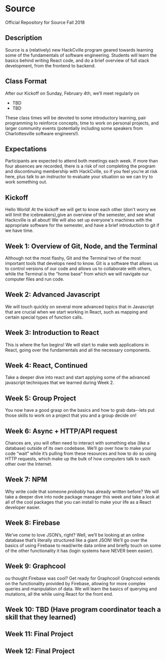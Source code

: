 # Source

Official Repository for Source Fall 2018

## Description

Source is a (relatively) new HackCville program geared towards learning some of the fundamentals of software engineering. Students will learn the basics behind writing React code, and do a brief overview of full stack development, from the frontend to backend.

## Class Format

After our Kickoff on Sunday, February 4th, we’ll meet regularly on

- TBD
- TBD

These class times will be devoted to some introductory learning, pair programming to reinforce concepts, time to work on personal projects, and larger community events (potentially including some speakers from Charlottesville software engineers!).

## Expectations

Participants are expected to attend both meetings each week. If more than four absences are recorded, there is a risk of not completing the program and discontinuing membership with HackCville, so if you feel you’re at risk here, plus talk to an instructor to evaluate your situation so we can try to work something out.

## Kickoff

Hello World! At the kickoff we will get to know each other (don't worry we will limit the icebreakers),give an overview of the semester,
and see what Hackcville is all about! We will also set up everyone's machines with the appropriate software for the semester, and have a brief introduction
to git if we have time.

## Week 1: Overview of Git, Node, and the Terminal

Although not the most flashy, Git and the Terminal two of the most important tools that develops need to know. Git is a software that allows us to control versions of our code and allows us to collaborate with others, while the Terminal is the "home base" from which we will navigate our computer files and run code.

## Week 2: Advanced Javascript

We will touch quickly on several more advanced topics that in Javascript that are crucial when we start working in React, such as mapping and certain special types of function calls.

## Week 3: Introduction to React

This is where the fun begins! We will start to make web applications in React, going over the fundamentals and all the necessary components.

## Week 4: React, Continued

Take a deeper dive into react and start applying some of the advanced javascript techniques that we learned during Week 2.

## Week 5: Group Project

You now have a good grasp on the basics and how to grab data--lets put those skills to work on a project that you and a group decide on!

## Week 6: Async + HTTP/API request

Chances are, you will often need to interact with something else (like a database) outside of its own codebase. We’ll go over how to make your code “wait” while it’s pulling from these resources and how to do so using HTTP requests, which make up the bulk of how computers talk to each other over the Internet.

## Week 7: NPM

Why write code that someone _probably_ has already written before? We will take a deeper dive into node package manager this week and take a look at all of the
cool packages that you can install to make your life as a React developer easier.

## Week 8: Firebase

We’ve come to love JSON’s, right? Well, we’ll be looking at an online database that’s literally structured like a giant JSON! We’ll go over the basics of using Firebase to read/write data online and briefly touch on some of the other functionality it has (login systems have NEVER been easier).

## Week 9: Graphcool

ou thought Firebase was cool? Get ready for Graphcool! Graphcool extends on the functionality provided by Firebase, allowing for more complex queries and manipulation of data. We will learn the basics of querying and mutations, all the while using React for the front end.

## Week 10: TBD (Have program coordinator teach a skill that they learned)

## Week 11: Final Project

## Week 12: Final Project
